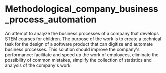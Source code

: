 # Methodological_company_business_process_automation
An attempt to analyze the business processes of a company that develops STEM courses for children. The purpose of the work is to create a technical task for the design of a software product that can digitize and automate business processes. This solution should improve the company's performance: facilitate and speed up the work of employees, eliminate the possibility of common mistakes, simplify the collection of statistics and analysis of the company's work.

